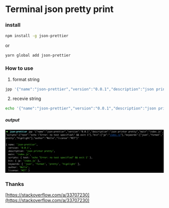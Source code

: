 # Terminal json pretty print

### install

``` bash
npm install -g json-prettier
```
or
``` bash
yarn global add json-prettier
```

### How to use

1. format string

``` bash
jpp '{"name":"json-prettier","version":"0.0.1","description":"json printer pretty","main":"index.js","scripts":{"test":"echo \"Error: no test specified\" && exit 1"},"bin":{"jp":"index.js"},"keywords":["json","format","pretty","hignlight"],"author":"Walle","license":"MIT"}'
```

2. recevie string

``` bash
echo '{"name":"json-prettier","version":"0.0.1","description":"json printer pretty","main":"index.js","scripts":{"test":"echo \"Error: no test specified\" && exit 1"},"bin":{"jp":"index.js"},"keywords":["json","format","pretty","hignlight"],"author":"Walle","license":"MIT"}' | jpp
```

##### output
![](jpp.png)


### Thanks

[https://stackoverflow.com/a/33707230](https://stackoverflow.com/a/33707230)